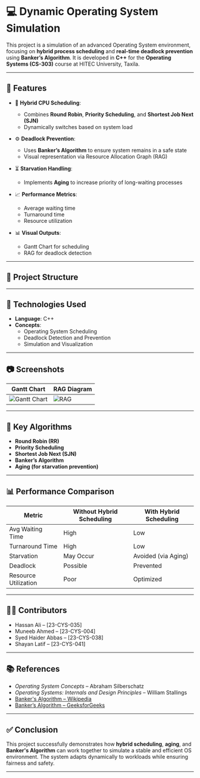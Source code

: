 # 💻 Dynamic Operating System Simulation

This project is a simulation of an advanced Operating System environment, focusing on **hybrid process scheduling** and **real-time deadlock prevention** using **Banker’s Algorithm**. It is developed in **C++** for the **Operating Systems (CS-303)** course at HITEC University, Taxila.

---

## 🚀 Features

- 🔁 **Hybrid CPU Scheduling**:
  - Combines **Round Robin**, **Priority Scheduling**, and **Shortest Job Next (SJN)**
  - Dynamically switches based on system load

- ⚙️ **Deadlock Prevention**:
  - Uses **Banker’s Algorithm** to ensure system remains in a safe state
  - Visual representation via Resource Allocation Graph (RAG)

- ⏳ **Starvation Handling**:
  - Implements **Aging** to increase priority of long-waiting processes

- 📈 **Performance Metrics**:
  - Average waiting time
  - Turnaround time
  - Resource utilization

- 📊 **Visual Outputs**:
  - Gantt Chart for scheduling
  - RAG for deadlock detection

---

## 📂 Project Structure

---

## 🔧 Technologies Used

- **Language**: C++  
- **Concepts**:
  - Operating System Scheduling
  - Deadlock Detection and Prevention
  - Simulation and Visualization

---

## 📷 Screenshots

| Gantt Chart | RAG Diagram |
|-------------|-------------|
| ![Gantt Chart](outputs/gantt_chart.png) | ![RAG](outputs/resource_allocation_graph.png) |

---

## 🧠 Key Algorithms

- **Round Robin (RR)**  
- **Priority Scheduling**  
- **Shortest Job Next (SJN)**  
- **Banker’s Algorithm**  
- **Aging (for starvation prevention)**

---

## 📊 Performance Comparison

| Metric              | Without Hybrid Scheduling | With Hybrid Scheduling |
|---------------------|---------------------------|-------------------------|
| Avg Waiting Time    | High                      | Low                     |
| Turnaround Time     | High                      | Low                     |
| Starvation          | May Occur                 | Avoided (via Aging)     |
| Deadlock            | Possible                  | Prevented               |
| Resource Utilization| Poor                      | Optimized               |

---

## 👨‍💻 Contributors

- Hassan Ali – [23-CYS-035]
- Muneeb Ahmed – [23-CYS-004]  
- Syed Haider Abbas – [23-CYS-038]  
- Shayan Latif – [23-CYS-041]  


---

## 📚 References

- *Operating System Concepts* – Abraham Silberschatz  
- *Operating Systems: Internals and Design Principles* – William Stallings  
- [Banker's Algorithm – Wikipedia](https://en.wikipedia.org/wiki/Banker%27s_algorithm)  
- [Banker’s Algorithm – GeeksforGeeks](https://www.geeksforgeeks.org/bankers-algorithm-in-operating-system-2/)

---

## ✅ Conclusion

This project successfully demonstrates how **hybrid scheduling**, **aging**, and **Banker's Algorithm** can work together to simulate a stable and efficient OS environment. The system adapts dynamically to workloads while ensuring fairness and safety.

---


